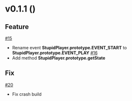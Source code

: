 # v0.1.1 ()

## Feature
[#15](https://github.com/kicumkicum/stupid-player/issues/15)
* Rename event **StupidPlayer.prototype.EVENT_START** to **StupidPlayer.prototype.EVENT_PLAY**
[#16](https://github.com/kicumkicum/stupid-player/issues/16)
* Add method **StupidPlayer.prototype.getState**

## Fix
[#20](https://github.com/kicumkicum/stupid-player/issues/20)
* Fix crash build
